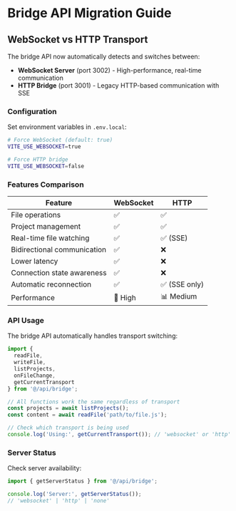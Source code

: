 # Bridge API Migration Guide

## WebSocket vs HTTP Transport

The bridge API now automatically detects and switches between:

- **WebSocket Server** (port 3002) - High-performance, real-time communication  
- **HTTP Bridge** (port 3001) - Legacy HTTP-based communication with SSE

### Configuration

Set environment variables in `.env.local`:

```bash
# Force WebSocket (default: true)
VITE_USE_WEBSOCKET=true

# Force HTTP bridge  
VITE_USE_WEBSOCKET=false
```

### Features Comparison

| Feature | WebSocket | HTTP |
|---------|-----------|------|
| File operations | ✅ | ✅ |
| Project management | ✅ | ✅ |
| Real-time file watching | ✅ | ✅ (SSE) |
| Bidirectional communication | ✅ | ❌ |
| Lower latency | ✅ | ❌ |
| Connection state awareness | ✅ | ❌ |
| Automatic reconnection | ✅ | ✅ (SSE only) |
| Performance | 🚀 High | 📊 Medium |

### API Usage

The bridge API automatically handles transport switching:

```javascript
import { 
  readFile, 
  writeFile, 
  listProjects,
  onFileChange,
  getCurrentTransport 
} from '@/api/bridge';

// All functions work the same regardless of transport
const projects = await listProjects();
const content = await readFile('path/to/file.js');

// Check which transport is being used
console.log('Using:', getCurrentTransport()); // 'websocket' or 'http'
```

### Server Status

Check server availability:

```javascript
import { getServerStatus } from '@/api/bridge';

console.log('Server:', getServerStatus()); 
// 'websocket' | 'http' | 'none'
```